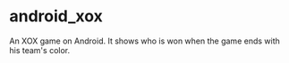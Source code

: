 # android_xox

An XOX game on Android. It shows who is won when the game ends with his team's color.
